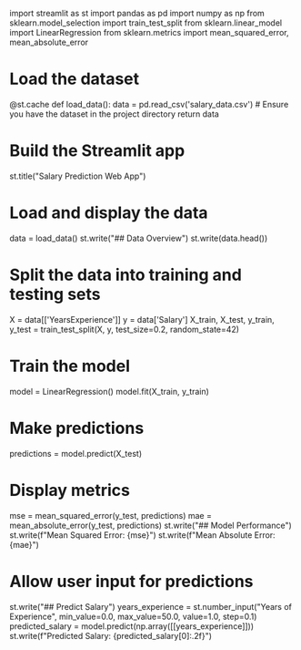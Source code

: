 import streamlit as st
import pandas as pd
import numpy as np
from sklearn.model_selection import train_test_split
from sklearn.linear_model import LinearRegression
from sklearn.metrics import mean_squared_error, mean_absolute_error

# Load the dataset
@st.cache
def load_data():
    data = pd.read_csv('salary_data.csv')  # Ensure you have the dataset in the project directory
    return data

# Build the Streamlit app
st.title("Salary Prediction Web App")

# Load and display the data
data = load_data()
st.write("## Data Overview")
st.write(data.head())

# Split the data into training and testing sets
X = data[['YearsExperience']]
y = data['Salary']
X_train, X_test, y_train, y_test = train_test_split(X, y, test_size=0.2, random_state=42)

# Train the model
model = LinearRegression()
model.fit(X_train, y_train)

# Make predictions
predictions = model.predict(X_test)

# Display metrics
mse = mean_squared_error(y_test, predictions)
mae = mean_absolute_error(y_test, predictions)
st.write("## Model Performance")
st.write(f"Mean Squared Error: {mse}")
st.write(f"Mean Absolute Error: {mae}")

# Allow user input for predictions
st.write("## Predict Salary")
years_experience = st.number_input("Years of Experience", min_value=0.0, max_value=50.0, value=1.0, step=0.1)
predicted_salary = model.predict(np.array([[years_experience]]))
st.write(f"Predicted Salary: {predicted_salary[0]:.2f}")
